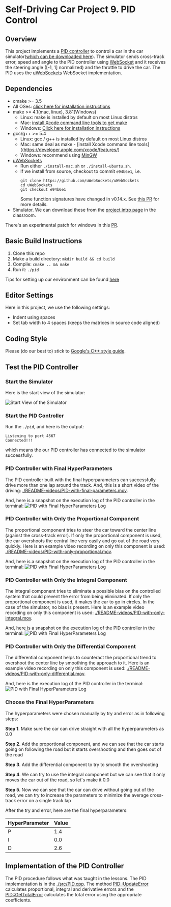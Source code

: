 # Self-Driving Car Project 9. PID Control

## Overview

This project implements a [PID controller](https://en.wikipedia.org/wiki/PID_controller) to control a car in the car simulator([which can be downloaded here](https://github.com/udacity/self-driving-car-sim/releases)). The simulator sends cross-track error, speed and angle to the PID controller using [WebSocket](https://en.wikipedia.org/wiki/WebSocket) and it receives the steering angle ([-1, 1] normalized) and the throttle to drive the car. The PID uses the [uWebSockets](https://github.com/uNetworking/uWebSockets) WebSocket implementation.

## Dependencies

* cmake >= 3.5
 * All OSes: [click here for installation instructions](https://cmake.org/install/)
* make >= 4.1(mac, linux), 3.81(Windows)
  * Linux: make is installed by default on most Linux distros
  * Mac: [install Xcode command line tools to get make](https://developer.apple.com/xcode/features/)
  * Windows: [Click here for installation instructions](http://gnuwin32.sourceforge.net/packages/make.htm)
* gcc/g++ >= 5.4
  * Linux: gcc / g++ is installed by default on most Linux distros
  * Mac: same deal as make - [install Xcode command line tools]((https://developer.apple.com/xcode/features/)
  * Windows: recommend using [MinGW](http://www.mingw.org/)
* [uWebSockets](https://github.com/uWebSockets/uWebSockets)
  * Run either `./install-mac.sh` or `./install-ubuntu.sh`.
  * If we install from source, checkout to commit `e94b6e1`, i.e.
    ```
    git clone https://github.com/uWebSockets/uWebSockets 
    cd uWebSockets
    git checkout e94b6e1
    ```
    Some function signatures have changed in v0.14.x. See [this PR](https://github.com/udacity/CarND-MPC-Project/pull/3) for more details.
* Simulator. We can download these from the [project intro page](https://github.com/udacity/self-driving-car-sim/releases) in the classroom.

There's an experimental patch for windows in this [PR](https://github.com/udacity/CarND-PID-Control-Project/pull/3).

## Basic Build Instructions

1. Clone this repo
2. Make a build directory: `mkdir build && cd build`
3. Compile: `cmake .. && make`
4. Run it: `./pid`

Tips for setting up our environment can be found [here](https://classroom.udacity.com/nanodegrees/nd013/parts/40f38239-66b6-46ec-ae68-03afd8a601c8/modules/0949fca6-b379-42af-a919-ee50aa304e6a/lessons/f758c44c-5e40-4e01-93b5-1a82aa4e044f/concepts/23d376c7-0195-4276-bdf0-e02f1f3c665d)

## Editor Settings

Here in this project, we use the following settings:
* Indent using spaces
* Set tab width to 4 spaces (keeps the matrices in source code aligned)

## Coding Style

Please (do our best to) stick to [Google's C++ style guide](https://google.github.io/styleguide/cppguide.html).

## Test the PID Controller

### Start the Simulator

Here is the start view of the simulator:

![Start View of the Simulator](README-images/start.png)

### Start the PID Controller

Run the `./pid`, and here is the output:
```
Listening to port 4567
Connected!!!
```

which means the our PID controller has connected to the simulator successfully.

### PID Controller with Final HyperParameters

The PID controller built with the final hyperparameters can successfully drive more than one lap around the track. And, this is a short video of the driving: [./README-videos/PID-with-final-parameters.mov](./README-videos/PID-with-final-parameters.mov).

And, here is a snapshot on the execution log of the PID controller in the terminal:
![PID with Final HyperParameters Log](./README-images/PID-with-final-parameters-log.png)

### PID Controller with Only the Proportional Component

The proportional component tries to steer the car toward the center line (against the cross-track error). If only the proportional component is used, the car overshoots the central line very easily and go out of the road very quickly. Here is an example video recording on only this component is used: [./README-videos/PID-with-only-proportional.mov](./README-videos/PID-with-only-proportional.mov).

And, here is a snapshot on the execution log of the PID controller in the terminal:
![PID with Final HyperParameters Log](./README-images/PID-with-only-proportional-log.png)

### PID Controller with Only the Integral Component

The integral component tries to eliminate a possible bias on the controlled system that could prevent the error from being eliminated. If only the proportional component is used, it makes the car to go in circles. In the case of the simulator, no bias is present. Here is an example video recording on only this component is used: [./README-videos/PID-with-only-integral.mov](./README-videos/PID-with-only-integral.mov).

And, here is a snapshot on the execution log of the PID controller in the terminal:
![PID with Final HyperParameters Log](./README-images/PID-with-only-integral-log.png)

### PID Controller with Only the Differential Component

The differential component helps to counteract the proportional trend to overshoot the center line by smoothing the approach to it. Here is an example video recording on only this component is used: [./README-videos/PID-with-only-differential.mov](./README-videos/PID-with-only-differential.mov).

And, here is the execution log of the PID controller in the terminal:
![PID with Final HyperParameters Log](./README-images/PID-with-only-differential-log.png)

### Choose the Final HyperParameters

The hyperparameters were chosen manually by try and error as in following steps:

**Step 1**. Make sure the car can drive straight with all the hyperparameters as 0.0

**Step 2**. Add the proportional component, and we can see that the car starts going on following the road but it starts overshooting and then goes out of the road

**Step 3**. Add the differential component to try to smooth the overshooting

**Step 4**. We can try to use the integral component but we can see that it only moves the car out of the road, so let's make it 0.0

**Step 5**. Now we can see that the car can drive without going out of the road, we can try to increase the parameters to minimize the average cross-track error on a single track lap

After the try and error, here are the final hyperparameters:

| HyperParameter | Value |
| :------------- | :---- |
| P | 1.4 |
| I | 0.0 |
| D | 2.6 |

## Implementation of the PID Controller

The PID procedure follows what was taught in the lessons. The PID implementation is in the [./src/PID.cpp](./src/PID.cpp). The method [PID::UpdateError](./src/PID.cpp#L34) calculates proportional, integral and derivative errors and the [PID::GetTotalError](./src/PID.cpp#L60) calculates the total error using the appropriate coefficients.

